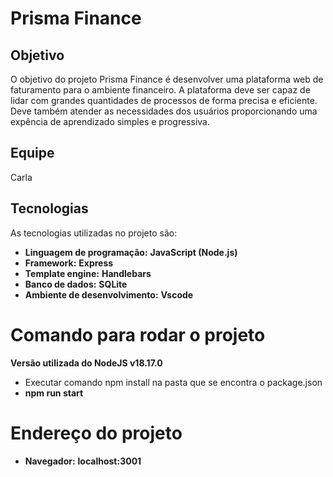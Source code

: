 # Prisma Finance

## Objetivo

O objetivo do projeto Prisma Finance é desenvolver uma plataforma web de faturamento  para o ambiente financeiro. A plataforma deve ser capaz de lidar com grandes quantidades de processos de forma precisa e eficiente.
Deve também atender as necessidades dos usuários proporcionando uma expência de aprendizado simples e progressiva.
## Equipe

Carla

## Tecnologias

As tecnologias utilizadas no projeto são:

* **Linguagem de programação:** **JavaScript (Node.js)**
* **Framework:** **Express**
* **Template engine:** **Handlebars**
* **Banco de dados:** **SQLite**
* **Ambiente de desenvolvimento:** **Vscode**

# Comando para rodar o projeto
**Versão utilizada do NodeJS v18.17.0**
* Executar comando npm install na pasta que se encontra o package.json
* **npm run start**
# Endereço do projeto
* **Navegador:** **localhost:3001**
